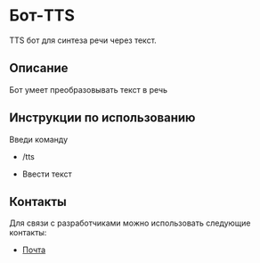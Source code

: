 # Бот-TTS
 
TTS бот для синтеза речи через текст.

 
## Описание

Бот умеет преобразовывать текст в речь
 
 

## Инструкции по использованию
Введи команду
 
  - /tts

  - Ввести текст
 
 
## Контакты

Для связи с разработчиками можно использовать следующие контакты:

- [Почта](zaxosnova@gmail.com)
